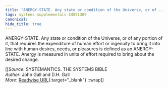 ```yaml
---
title: "ANERGY-STATE. Any state or condition of the Universe, or of ..."
tags: systems supplementals-24551309
canonical: 
hide_title: true
---
```


ANERGY-STATE. Any state or condition of the Universe, or of any portion of it, that requires the expenditure of human effort or ingenuity to bring it into line with human desires, needs, or pleasures is defined as an ANERGY-STATE. Anergy is measured in units of effort required to bring about the desired change.


[[_Source_: SYSTEMANTICS. THE SYSTEMS BIBLE<br>
_Author_: John Gall and D.H. Gall<br>
_More_: [Readwise URL](https://readwise.io/open/478841260){:target="_blank"}
::wrap]]
